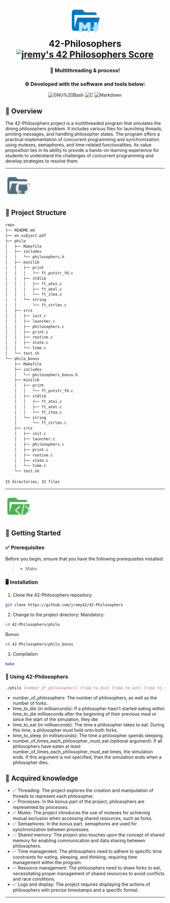<div align="center">
<h1 align="center">
<img src="https://raw.githubusercontent.com/PKief/vscode-material-icon-theme/ec559a9f6bfd399b82bb44393651661b08aaf7ba/icons/folder-markdown-open.svg" width="100" />
<br>
42-Philosophers <a href="https://github.com/JaeSeoKim/badge42"><img src="https://badge42.vercel.app/api/v2/cl27cprhd001109mercwbbu5l/project/2510693" alt="jremy's 42 Philosophers Score" /></a>
</h1>
<h3 align="center">📍 Multithreading & process!</h3>
<h3 align="center">⚙️ Developed with the software and tools below:</h3>

<p align="center">
<img src="https://img.shields.io/badge/GNU%20Bash-4EAA25.svg?style=for-the-badge&logo=GNU-Bash&logoColor=white" alt="GNU%20Bash" />
<img src="https://img.shields.io/badge/C-A8B9CC.svg?style=for-the-badge&logo=C&logoColor=black" alt="C" />
<img src="https://img.shields.io/badge/Markdown-000000.svg?style=for-the-badge&logo=Markdown&logoColor=white" alt="Markdown" />
</p>
</div>

## 📍 Overview

The 42-Philosophers project is a multithreaded program that simulates the dining philosophers problem. It includes various files for launching threads, printing messages, and handling philosopher states. The program offers a practical implementation of concurrent programming and synchronization using mutexes, semaphores, and time-related functionalities. Its value proposition lies in its ability to provide a hands-on learning experience for students to understand the challenges of concurrent programming and develop strategies to resolve them.

---


<img src="https://raw.githubusercontent.com/PKief/vscode-material-icon-theme/ec559a9f6bfd399b82bb44393651661b08aaf7ba/icons/folder-github-open.svg" width="80" />

## 📂 Project Structure


```bash
repo
├── README.md
├── en.subject.pdf
├── philo
│   ├── Makefile
│   ├── includes
│   │   └── philosophers.h
│   ├── minilib
│   │   ├── print
│   │   │   └── ft_putstr_fd.c
│   │   ├── stdlib
│   │   │   ├── ft_atoi.c
│   │   │   ├── ft_atol.c
│   │   │   └── ft_itoa.c
│   │   └── string
│   │       └── ft_strlen.c
│   ├── srcs
│   │   ├── init.c
│   │   ├── launcher.c
│   │   ├── philosophers.c
│   │   ├── print.c
│   │   ├── routine.c
│   │   ├── state.c
│   │   └── time.c
│   └── test.sh
└── philo_bonus
    ├── Makefile
    ├── includes
    │   └── philosophers_bonus.h
    ├── minilib
    │   ├── print
    │   │   └── ft_putstr_fd.c
    │   ├── stdlib
    │   │   ├── ft_atoi.c
    │   │   ├── ft_atol.c
    │   │   └── ft_itoa.c
    │   └── string
    │       └── ft_strlen.c
    ├── srcs
    │   ├── init.c
    │   ├── launcher.c
    │   ├── philosophers.c
    │   ├── print.c
    │   ├── routine.c
    │   ├── state.c
    │   └── time.c
    └── test.sh

15 directories, 32 files
```

---

<img src="https://raw.githubusercontent.com/PKief/vscode-material-icon-theme/ec559a9f6bfd399b82bb44393651661b08aaf7ba/icons/folder-src-open.svg" width="80" />

## 🚀 Getting Started

### ✅ Prerequisites

Before you begin, ensure that you have the following prerequisites installed:
> - Make

### 🖥 Installation

1. Clone the 42-Philosophers repository:
```sh
git clone https://github.com/jremy42/42-Philosophers
```

2. Change to the project directory:
Mandatory:
```sh
cd 42-Philosophers/philo
```
Bonus:
```sh
cd 42-Philosophers/philo_bonus
```


3. Compilation
```sh
make
```

### 🤖 Using 42-Philosophers

```sh
./philo [number_of_philosophers] [time_to_die] [time_to_eat] [time_to_sleep] [number_of_times_each_philosopher_must_eat]
```
- number_of_philosophers: The number of philosophers, as well as the number of forks.
- time_to_die (in milliseconds): If a philosopher hasn't started eating within time_to_die milliseconds after the beginning of their previous meal or since the start of the simulation, they die.
- time_to_eat (in milliseconds): The time a philosopher takes to eat. During this time, a philosopher must hold onto both forks.
- time_to_sleep (in milliseconds): The time a philosopher spends sleeping.
- number_of_times_each_philosopher_must_eat (optional argument): If all philosophers have eaten at least number_of_times_each_philosopher_must_eat times, the simulation ends. If this argument is not specified, then the simulation ends when a philosopher dies.

## 👏 Acquired knowledge
- ✅ Threading: The project explores the creation and manipulation of threads to represent each philosopher.
- ✅ Processes: In the bonus part of the project, philosophers are represented by processes.
- ✅ Mutex: The project introduces the use of mutexes for achieving mutual exclusion when accessing shared resources, such as forks.
- ✅ Semaphores: In the bonus part, semaphores are used for synchronization between processes.
- ✅ Shared memory: The project also touches upon the concept of shared memory for enabling communication and data sharing between philosophers.
- ✅ Time management: The philosophers need to adhere to specific time constraints for eating, sleeping, and thinking, requiring time management within the program.
- ✅ Resource management: The philosophers need to share forks to eat, necessitating proper management of shared resources to avoid conflicts and race conditions.
- ✅ Logs and display: The project requires displaying the actions of philosophers with precise timestamps and a specific format.

---
